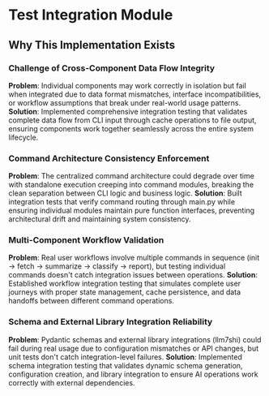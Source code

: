 # Test Integration Module

## Why This Implementation Exists

### Challenge of Cross-Component Data Flow Integrity
**Problem**: Individual components may work correctly in isolation but fail when integrated due to data format mismatches, interface incompatibilities, or workflow assumptions that break under real-world usage patterns.
**Solution**: Implemented comprehensive integration testing that validates complete data flow from CLI input through cache operations to file output, ensuring components work together seamlessly across the entire system lifecycle.

### Command Architecture Consistency Enforcement
**Problem**: The centralized command architecture could degrade over time with standalone execution creeping into command modules, breaking the clean separation between CLI logic and business logic.
**Solution**: Built integration tests that verify command routing through main.py while ensuring individual modules maintain pure function interfaces, preventing architectural drift and maintaining system consistency.

### Multi-Component Workflow Validation
**Problem**: Real user workflows involve multiple commands in sequence (init → fetch → summarize → classify → report), but testing individual commands doesn't catch integration issues between operations.
**Solution**: Established workflow integration testing that simulates complete user journeys with proper state management, cache persistence, and data handoffs between different command operations.

### Schema and External Library Integration Reliability
**Problem**: Pydantic schemas and external library integrations (llm7shi) could fail during real usage due to configuration mismatches or API changes, but unit tests don't catch integration-level failures.
**Solution**: Implemented schema integration testing that validates dynamic schema generation, configuration creation, and library integration to ensure AI operations work correctly with external dependencies.